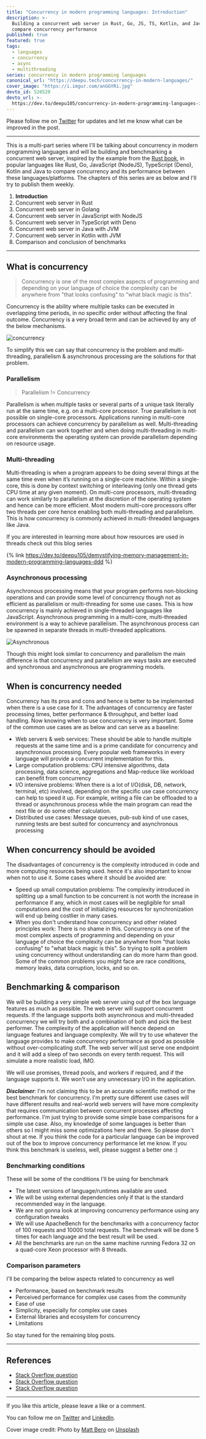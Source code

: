 ```yaml
---
title: "Concurrency in modern programming languages: Introduction"
description: >-
  Building a concurrent web server in Rust, Go, JS, TS, Kotlin, and Java to
  compare concurrency performance
published: true
featured: true
tags:
  - languages
  - concurrency
  - async
  - multithreading
series: concurrency in modern programming languages
canonical_url: "https://deepu.tech/concurrency-in-modern-languages/"
cover_image: "https://i.imgur.com/anGGYRi.jpg"
devto_id: 526520
devto_url: >-
  https://dev.to/deepu105/concurrency-in-modern-programming-languages-introduction-ckk
---
```


Please follow me on [Twitter](https://twitter.com/deepu105) for updates and let me know what can be improved in the post.

---

This is a multi-part series where I'll be talking about concurrency in modern programming languages and will be building and benchmarking a concurrent web server, inspired by the example from the [Rust book](https://doc.rust-lang.org/book/ch20-00-final-project-a-web-server.html), in popular languages like Rust, Go, JavaScript (NodeJS), TypeScript (Deno), Kotlin and Java to compare concurrency and its performance between these languages/platforms. The chapters of this series are as below and I'll try to publish them weekly.

1. **Introduction**
1. Concurrent web server in Rust
1. Concurrent web server in Golang
1. Concurrent web server in JavaScript with NodeJS
1. Concurrent web server in TypeScript with Deno
1. Concurrent web server in Java with JVM
1. Concurrent web server in Kotlin with JVM
1. Comparison and conclusion of benchmarks

---

## What is concurrency

> Concurrency is one of the most complex aspects of programming and depending on your language of choice the complexity can be anywhere from "that looks confusing" to "what black magic is this".

Concurrency is the ability where multiple tasks can be executed in overlapping time periods, in no specific order without affecting the final outcome. Concurrency is a very broad term and can be achieved by any of the below mechanisms.

![concurrency](https://i.imgur.com/glpIttD.jpeg)

To simplify this we can say that concurrency is the problem and multi-threading, parallelism & asynchronous processing are the solutions for that problem.

### Parallelism

> Parallelism != Concurrency

Parallelism is when multiple tasks or several parts of a unique task literally run at the same time, e.g. on a multi-core processor. True parallelism is not possible on single-core processors. Applications running in multi-core processors can achieve concurrency by parallelism as well. Multi-threading and parallelism can work together and when doing multi-threading in multi-core environments the operating system can provide parallelism depending on resource usage.

### Multi-threading

Multi-threading is when a program appears to be doing several things at the same time even when it’s running on a single-core machine. Within a single-core, this is done by context switching or interleaving (only one thread gets CPU time at any given moment). On multi-core processors, multi-threading can work similarly to parallelism at the discretion of the operating system and hence can be more efficient. Most modern multi-core processors offer two threads per core hence enabling both multi-threading and parallelism. This is how concurrency is commonly achieved in multi-threaded languages like Java.

If you are interested in learning more about how resources are used in threads check out this blog series

{% link https://dev.to/deepu105/demystifying-memory-management-in-modern-programming-languages-ddd %}

### Asynchronous processing

Asynchronous processing means that your program performs non-blocking operations and can provide some level of concurrency though not as efficient as parallelism or multi-threading for some use cases. This is how concurrency is mainly achieved in single-threaded languages like JavaScript. Asynchronous programming in a multi-core, multi-threaded environment is a way to achieve parallelism. The asynchronous process can be spawned in separate threads in multi-threaded applications.

![Asynchronous](https://i.imgur.com/uBvs9JJ.jpg)

Though this might look similar to concurrency and parallelism the main difference is that concurrency and parallelism are ways tasks are executed and synchronous and asynchronous are programming models.

## When is concurrency needed

Concurrency has its pros and cons and hence is better to be implemented when there is a use case for it. The advantages of concurrency are faster processing times, better performance & throughput, and better load handling. Now knowing when to use concurrency is very important. Some of the common use cases are as below and can serve as a baseline:

- Web servers & web services: These should be able to handle multiple requests at the same time and is a prime candidate for concurrency and asynchronous processing. Every popular web frameworks in every language will provide a concurrent implementation for this.
- Large computation problems: CPU intensive algorithms, data processing, data science, aggregations and Map-reduce like workload can benefit from concurrency
- I/O intensive problems: When there is a lot of I/O(disk, DB, network, terminal, etc) involved, depending on the specific use case concurrency can help to speed it up. For example, writing a file can be offloaded to a thread or asynchronous process while the main program can read the next file or do some other calculation.
- Distributed use cases: Message queues, pub-sub kind of use cases, running tests are best suited for concurrency and asynchronous processing

## When concurrency should be avoided

The disadvantages of concurrency is the complexity introduced in code and more computing resources being used. hence it's also important to know when not to use it. Some cases where it should be avoided are:

- Speed up small computation problems: The complexity introduced in splitting up a small function to be concurrent is not worth the increase in performance if any, which in most cases will be negligible for small computations and the cost of initializing resources for synchronization will end up being costlier in many cases.
- When you don't understand how concurrency and other related principles work: There is no shame in this. Concurrency is one of the most complex aspects of programming and depending on your language of choice the complexity can be anywhere from "that looks confusing" to "what black magic is this". So trying to split a problem using concurrency without understanding can do more harm than good. Some of the common problems you might face are race conditions, memory leaks, data corruption, locks, and so on.

## Benchmarking & comparison

We will be building a very simple web server using out of the box language features as much as possible. The web server will support concurrent requests. If the language supports both asynchronous and multi-threaded concurrency we will try both and a combination of both and pick the best performer. The complexity of the application will hence depend on language features and language complexity. We will try to use whatever the language provides to make concurrency performance as good as possible without over-complicating stuff. The web server will just serve one endpoint and it will add a sleep of two seconds on every tenth request. This will simulate a more realistic load, IMO.

We will use promises, thread pools, and workers if required, and if the language supports it. We won't use any unnecessary I/O in the application.

**_Disclaimer_**: I'm not claiming this to be an accurate scientific method or the best benchmark for concurrency. I'm pretty sure different use cases will have different results and real-world web servers will have more complexity that requires communication between concurrent processes affecting performance. I'm just trying to provide some simple base comparisons for a simple use case. Also, my knowledge of some languages is better than others so I might miss some optimizations here and there. So please don't shout at me. If you think the code for a particular language can be improved out of the box to improve concurrency performance let me know. If you think this benchmark is useless, well, please suggest a better one :)

### Benchmarking conditions

These will be some of the conditions I'll be using for benchmark

- The latest versions of language/runtimes available are used.
- We will be using external dependencies only if that is the standard recommended way in the language.
- We are not gonna look at improving concurrency performance using any configuration tweaks
- We will use ApacheBench for the benchmarks with a concurrency factor of 100 requests and 10000 total requests. The benchmark will be done 5 times for each language and the best result will be used.
- All the benchmarks are run on the same machine running Fedora 32 on a quad-core Xeon processor with 8 threads.

### Comparison parameters

I'll be comparing the below aspects related to concurrency as well

- Performance, based on benchmark results
- Perceived performance for complex use cases from the community
- Ease of use
- Simplicity, especially for complex use cases
- External libraries and ecosystem for concurrency
- Limitations

So stay tuned for the remaining blog posts.

---

## References

- [Stack Overflow question](https://stackoverflow.com/questions/4844637/what-is-the-difference-between-concurrency-parallelism-and-asynchronous-methods)
- [Stack Overflow question](https://softwareengineering.stackexchange.com/questions/190719/the-difference-between-concurrent-and-parallel-execution)
- [Stack Overflow question](https://stackoverflow.com/questions/748175/asynchronous-vs-synchronous-execution-what-does-it-really-mean)

---

If you like this article, please leave a like or a comment.

You can follow me on [Twitter](https://twitter.com/deepu105) and [LinkedIn](https://www.linkedin.com/in/deepu05/).

Cover image credit: Photo by [Matt Bero](https://unsplash.com/@mbeero?utm_source=unsplash&utm_medium=referral&utm_content=creditCopyText) on [Unsplash](https://unsplash.com/s/photos/multitasking?utm_source=unsplash&utm_medium=referral&utm_content=creditCopyText)
